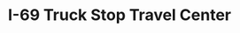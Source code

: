 ---
title: "I-69 Truck Stop Travel Center"
url: /riley-township/i-69-truck-stop-travel-center/
shop: convenience
---